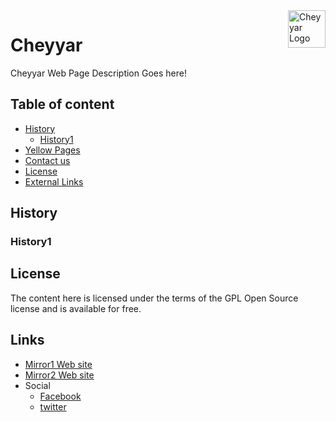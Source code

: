<a href="[https://en.wikipedia.org/](https://en.wikipedia.org/wiki/Vedapureeswarar_Temple,_Cheyyar#/media/File:Cheyyar_temple.JPG)">
    <img src="[https://en.wikipedia.org/wiki/Vedapureeswarar_Temple,_Cheyyar#/media/File:Cheyyar_temple.JPG](https://en.wikipedia.org/wiki/Vedapureeswarar_Temple,_Cheyyar#/media/File:Cheyyar_temple.JPG)" alt="Cheyyar Logo" title="Aimeos" align="right" height="60" />
</a>

Cheyyar 
======================


Cheyyar Web Page Description Goes here! 


## Table of content

- [History](#History)
    - [History1](#History1)
- [Yellow Pages](#Yellow_Pages)
- [Contact us](#Contact_us])
- [License](#license)
- [External Links](#links)

## History


### History1


## License

The content here is licensed under the terms of the GPL Open Source license and is available for free.

## Links

* [Mirror1 Web site](https://cheyyar.com)
*  [Mirror2 Web site](https://cheyyaru.com)
* Social 
	* [Facebook](https://facebook.com)
	*  [twitter](https://twitter.com)
